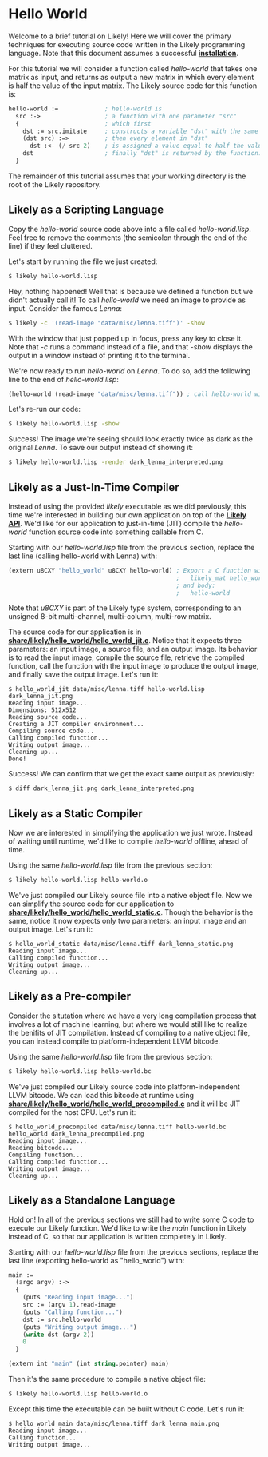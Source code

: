 Hello World
===========

Welcome to a brief tutorial on Likely!
Here we will cover the primary techniques for executing source code written in the Likely programming language.
Note that this document assumes a successful **[installation](?href=README.md)**.

For this tutorial we will consider a function called *hello-world* that takes one matrix as input, and returns as output a new matrix in which every element is half the value of the input matrix.
The Likely source code for this function is:

```lisp
hello-world :=             ; hello-world is
  src :->                  ; a function with one parameter "src"
  {                        ; which first
    dst := src.imitate     ; constructs a variable "dst" with the same type and dimensionality as "src"
    (dst src) :=>          ; then every element in "dst"
      dst :<- (/ src 2)    ; is assigned a value equal to half the value of "src" at the same location
    dst                    ; finally "dst" is returned by the function.
  }
```

The remainder of this tutorial assumes that your working directory is the root of the Likely repository.

Likely as a Scripting Language
------------------------------
Copy the *hello-world* source code above into a file called *hello-world.lisp*.
Feel free to remove the comments (the semicolon through the end of the line) if they feel cluttered.

Let's start by running the file we just created:

```bash
$ likely hello-world.lisp
```

Hey, nothing happened!
Well that is because we defined a function but we didn't actually call it!
To call *hello-world* we need an image to provide as input.
Consider the famous _Lenna_:

```bash
$ likely -c '(read-image "data/misc/lenna.tiff")' -show
```

With the window that just popped up in focus, press any key to close it.
Note that *-c* runs a command instead of a file, and that *-show* displays the output in a window instead of printing it to the terminal.

We're now ready to run *hello-world* on *Lenna*. To do so, add the following line to the end of *hello-world.lisp*:

```lisp
(hello-world (read-image "data/misc/lenna.tiff")) ; call hello-world with Lenna
```

Let's re-run our code:

```bash
$ likely hello-world.lisp -show
```

Success!
The image we're seeing should look exactly twice as dark as the original *Lenna*.
To save our output instead of showing it:

```bash
$ likely hello-world.lisp -render dark_lenna_interpreted.png
```

Likely as a Just-In-Time Compiler
---------------------------------
Instead of using the provided *likely* executable as we did previously, this time we're interested in building our own application on top of the **[Likely API](https://s3.amazonaws.com/liblikely/doxygen/index.html)**.
We'd like for our application to just-in-time (JIT) compile the *hello-world* function source code into something callable from C.

Starting with our *hello-world.lisp* file from the previous section, replace the last line (calling hello-world with Lenna) with:

```lisp
(extern u8CXY "hello_world" u8CXY hello-world) ; Export a C function with a prototype:
                                               ;   likely_mat hello_world(likely_mat)
                                               ; and body:
                                               ;   hello-world
```

Note that *u8CXY* is part of the Likely type system, corresponding to an unsigned 8-bit multi-channel, multi-column, multi-row matrix.

The source code for our application is in **[share/likely/hello_world/hello_world_jit.c](share/likely/hello_world/hello_world_jit.c)**.
Notice that it expects three parameters: an input image, a source file, and an output image.
Its behavior is to read the input image, compile the source file, retrieve the compiled function, call the function with the input image to produce the output image, and finally save the output image.
Let's run it:

```
$ hello_world_jit data/misc/lenna.tiff hello-world.lisp dark_lenna_jit.png
Reading input image...
Dimensions: 512x512
Reading source code...
Creating a JIT compiler environment...
Compiling source code...
Calling compiled function...
Writing output image...
Cleaning up...
Done!
```

Success!
We can confirm that we get the exact same output as previously:

```bash
$ diff dark_lenna_jit.png dark_lenna_interpreted.png
```

Likely as a Static Compiler
---------------------------
Now we are interested in simplifying the application we just wrote.
Instead of waiting until runtime, we'd like to compile *hello-world* offline, ahead of time.

Using the same *hello-world.lisp* file from the previous section:

```bash
$ likely hello-world.lisp hello-world.o
```

We've just compiled our Likely source file into a native object file.
Now we can simplify the source code for our application to **[share/likely/hello_world/hello_world_static.c](share/likely/hello_world/hello_world_static.c)**.
Though the behavior is the same, notice it now expects only two parameters: an input image and an output image.
Let's run it:

```
$ hello_world_static data/misc/lenna.tiff dark_lenna_static.png
Reading input image...
Calling compiled function...
Writing output image...
Cleaning up...
```

Likely as a Pre-compiler
------------------------
Consider the situtation where we have a very long compilation process that involves a lot of machine learning, but where we would still like to realize the benifits of JIT compilation.
Instead of compiling to a native object file, you can instead compile to platform-independent LLVM bitcode.

Using the same *hello-world.lisp* file from the previous section:

```bash
$ likely hello-world.lisp hello-world.bc
```

We've just compiled our Likely source code into platform-independent LLVM bitcode.
We can load this bitcode at runtime using **[share/likely/hello_world/hello_world_precompiled.c](share/likely/hello_world/hello_world_precompiled.c)** and it will be JIT compiled for the host CPU.
Let's run it:

```
$ hello_world_precompiled data/misc/lenna.tiff hello-world.bc hello_world dark_lenna_precompiled.png
Reading input image...
Reading bitcode...
Compiling function...
Calling compiled function...
Writing output image...
Cleaning up...
```

Likely as a Standalone Language
-------------------------------
Hold on!
In all of the previous sections we still had to write some C code to execute our Likely function.
We'd like to write the *main* function in Likely instead of C, so that our application is written completely in Likely.

Starting with our *hello-world.lisp* file from the previous sections, replace the last line (exporting hello-world as "hello_world") with:

```lisp
main :=
  (argc argv) :->
  {
    (puts "Reading input image...")
    src := (argv 1).read-image
    (puts "Calling function...")
    dst := src.hello-world
    (puts "Writing output image...")
    (write dst (argv 2))
    0
  }

(extern int "main" (int string.pointer) main)
```

Then it's the same procedure to compile a native object file:

```bash
$ likely hello-world.lisp hello-world.o
```

Except this time the executable can be built without C code.
Let's run it:

```
$ hello_world_main data/misc/lenna.tiff dark_lenna_main.png
Reading input image...
Calling function...
Writing output image...
```
